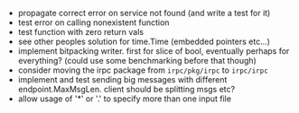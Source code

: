 - propagate correct error on service not found (and write a test for it)
- test error on calling nonexistent function
- test function with zero return vals
- see other peoples solution for time.Time (embedded pointers etc...)
- implement bitpacking writer. first for slice of bool, eventually perhaps
    for everything? (could use some benchmarking before that though)
- consider moving the irpc package from `irpc/pkg/irpc` to `irpc/irpc`
- implement and test sending big messages with different endpoint.MaxMsgLen. client should be splitting msgs etc?
- allow usage of '*' or '.' to specify more than one input file